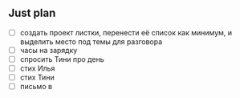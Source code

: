 ## Just plan
- [ ] создать проект листки, перенести её список как минимум, и выделить место под темы для разговора
- [ ] часы на зарядку
- [ ] спросить Тини про день 
- [ ] стих Илья
- [ ] стих Тини
- [ ] письмо в
